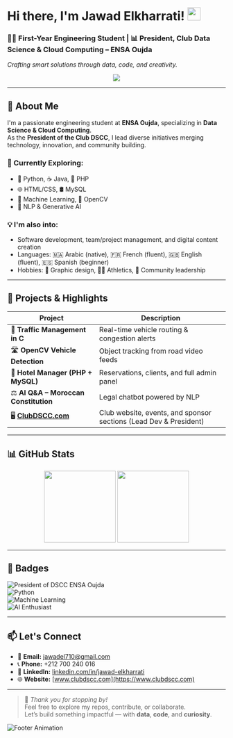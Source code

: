 # Hi there, I'm Jawad Elkharrati! <img src="https://media.giphy.com/media/hvRJCLFzcasrR4ia7z/giphy.gif" width="30"/>

### 👨‍💻 First-Year Engineering Student | 📊 President, Club Data Science & Cloud Computing – ENSA Oujda  
*Crafting smart solutions through data, code, and creativity.*

<p align="center">
  <img src="https://img.shields.io/badge/👨‍💻%20Jawad%20Elkharrati-President%20of%20DSCC%20ENSA%20Oujda-00909c?style=for-the-badge&logo=data:image/png;base64,iVBORw0KGgoAAAANSUhEUgAAAAUA" />
</p>


---

## 🚀 About Me

I'm a passionate engineering student at **ENSA Oujda**, specializing in **Data Science & Cloud Computing**.  
As the **President of the Club DSCC**, I lead diverse initiatives merging technology, innovation, and community building.

### 🔧 Currently Exploring:
- 🐍 Python, ☕ Java, 🐘 PHP  
- 🌐 HTML/CSS, 🛢 MySQL  
- 🤖 Machine Learning, 📸 OpenCV  
- 🧠 NLP & Generative AI  

### 💡 I'm also into:
- Software development, team/project management, and digital content creation  
- Languages: 🇲🇦 Arabic (native), 🇫🇷 French (fluent), 🇬🇧 English (fluent), 🇪🇸 Spanish (beginner)  
- Hobbies: 🎨 Graphic design, 🏃‍♂️ Athletics, 👥 Community leadership

---

## 🧠 Projects & Highlights

| Project | Description |
|--------|-------------|
| 🚦 **Traffic Management in C** | Real-time vehicle routing & congestion alerts |
| 🛣 **OpenCV Vehicle Detection** | Object tracking from road video feeds |
| 🏨 **Hotel Manager (PHP + MySQL)** | Reservations, clients, and full admin panel |
| ⚖️ **AI Q&A – Moroccan Constitution** | Legal chatbot powered by NLP |
| 🖥️ **[ClubDSCC.com](https://www.clubdscc.com)** | Club website, events, and sponsor sections (Lead Dev & President) |

---

## 📊 GitHub Stats

<p align="center">
  <img src="https://github-readme-stats.vercel.app/api?username=jawad-elkharrati&show_icons=true&theme=radical" height="165">
  <img src="https://github-readme-stats.vercel.app/api/top-langs/?username=jawad-elkharrati&layout=compact&theme=radical" height="165">
</p>

---

## 🏅 Badges

![President of DSCC ENSA Oujda](https://img.shields.io/badge/Club%20DSCC-President-00b894?style=for-the-badge&logo=data:image/png;base64,iVBORw0KGgo=...)  
![Python](https://img.shields.io/badge/Python-Expert-informational?style=flat&logo=python&logoColor=white&color=3776AB)  
![Machine Learning](https://img.shields.io/badge/Machine%20Learning-Active-orange?style=flat&logo=tensorflow)  
![AI Enthusiast](https://img.shields.io/badge/AI-NLP%20%26%20Vision-0a9396?style=flat&logo=OpenAI)

---

## 📫 Let's Connect

- 📧 **Email:** [jawadel710@gmail.com](mailto:jawadel710@gmail.com)  
- 📞 **Phone:** +212 700 240 016  
- 💼 **LinkedIn:** [linkedin.com/in/jawad-elkharrati](https://www.linkedin.com/in/jawad-elkharrati/)  
- 🌐 **Website:** [www.clubdscc.com](https://www.clubdscc.com)

---

> 🚀 *Thank you for stopping by!*  
> Feel free to explore my repos, contribute, or collaborate.  
> Let’s build something impactful — with **data**, **code**, and **curiosity**.

![Footer Animation](https://capsule-render.vercel.app/api?type=waving&color=00b894&height=100&section=footer)
